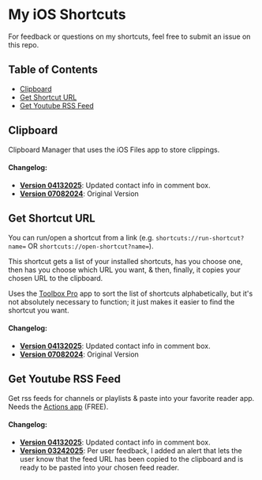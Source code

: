 # My iOS Shortcuts
For feedback or questions on my shortcuts, feel free to submit an issue on this repo.

## Table of Contents   
- [Clipboard](#clipboard)
- [Get Shortcut URL](#get-shortcut-url)
- [Get Youtube RSS Feed](#get-youtube-rss-feed)

## Clipboard
Clipboard Manager that uses the iOS Files app to store clippings.  
  
#### Changelog:
- **[Version 04132025](https://www.icloud.com/shortcuts/f72c4883f8c54fefa1a307fd6fecd3e6)**: Updated contact info in comment box.
- **[Version 07082024](https://www.icloud.com/shortcuts/dce105093273461b81ab2add7340ec92)**: Original Version

## Get Shortcut URL
You can run/open a shortcut from a link (e.g. `shortcuts://run-shortcut?name=` OR `shortcuts://open-shortcut?name=`).  
  
This shortcut gets a list of your installed shortcuts, has you choose one, then has you choose which URL you want, & then, finally, it copies your chosen URL to the clipboard. 
  
Uses the [Toolbox Pro](https://apps.apple.com/us/app/toolbox-pro-for-shortcuts/id1476205977) app to sort the list of shortcuts alphabetically, but it's not absolutely necessary to function; it just makes it easier to find the shortcut you want. 
  
#### Changelog:
- **[Version 04132025](https://www.icloud.com/shortcuts/97b0a26e8eb84c7da4f68d75822a59f5)**: Updated contact info in comment box.
- **[Version 07082024](https://www.icloud.com/shortcuts/13ea417866d545199c87786846926a86)**: Original Version

## Get Youtube RSS Feed
Get rss feeds for channels or playlists & paste into your favorite reader app. Needs the [Actions app](https://apps.apple.com/us/app/actions/id1586435171) (FREE).    
  
#### Changelog:
- **[Version 04132025](https://www.icloud.com/shortcuts/042794500d8c481492d90c7e088cb612)**: Updated contact info in comment box.
- **[Version 03242025](https://www.icloud.com/shortcuts/835790b3d9b749d09cf-b484e603801d)**: Per user feedback, I added an alert that lets the user know that the feed URL has been copied to the clipboard and is ready to be pasted into your chosen feed reader.
<!--stackedit_data:
eyJoaXN0b3J5IjpbNjU4ODcxNzA1LC0xOTEwNjgyOTQzLDYxMz
A0Njc3XX0=
-->
